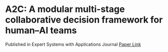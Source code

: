 # A2C: A modular multi-stage collaborative decision framework for human–AI teams

Published in Expert Systems with Applications Journal [Paper Link](https://www.sciencedirect.com/science/article/pii/S0957417425009406)
